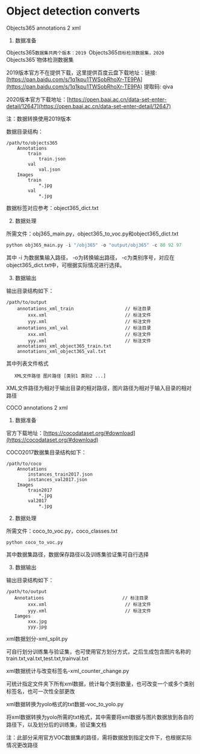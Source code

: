 # Object detection converts

Objects365 annotations 2 xml

1. 数据准备

Objects365`数据集共两个版本：2019 `Objects365`目标检测数据集，2020 `Objects365`物体检测数据集

2019版本官方不在提供下载，这里提供百度云盘下载地址：链接: [https://pan.baidu.com/s/1q1kpu1TWSobRhoXr-TE9PA](https://pan.baidu.com/s/1q1kpu1TWSobRhoXr-TE9PA) 提取码: qiva 

2020版本官方下载地址：[https://open.baai.ac.cn/data-set-enter-detail/12647](https://open.baai.ac.cn/data-set-enter-detail/12647)

注：数据转换使用2019版本

数据目录结构：

```
/path/to/objects365
    Annotations
        train
            train.json
        val
            val.json
    Images
        train
            *.jpg
        val
            *.jpg
```

数据标签对应参考：object365_dict.txt

2. 数据处理

所需文件：obj365_main.py，object365_to_voc.py和object365_dict.txt

```python
python obj365_main.py -i "/obj365" -o "output/obj365" -c 80 92 97 
```

其中 -i 为数据集输入路径， -o为转换输出路径， -c为类别序号，对应在object365_dict.txt中，可根据实际情况进行选择。

3. 数据输出

输出目录结构如下：

```
/path/to/output
    annotations_xml_train                   // 标注目录
        xxx.xml                             // 标注文件
        yyy.xml                             // 标注文件
    annotations_xml_val                     // 标注目录
        xxx.xml                             // 标注文件
        yyy.xml                             // 标注文件            
    annotations_xml_object365_train.txt          
    annotations_xml_object365_val.txt            
```

其中列表文件格式

```
   XML文件路径 图片路径 [类别1 类别2 ...]
```

XML文件路径为相对于输出目录的相对路径，图片路径为相对于输入目录的相对路径

COCO annotations 2 xml

1. 数据准备

官方下载地址：[https://cocodataset.org/#download](https://cocodataset.org/#download)

COCO2017数据集目录结构如下：

```
/path/to/coco
    Annotations
        instances_train2017.json
        instances_val2017.json
    Images
        train2017
            *.jpg
        val2017
            *.jpg
```

2. 数据处理

所需文件：coco_to_voc.py，coco_classes.txt

```
python coco_to_voc.py
```

其中数据集路径，数据保存路径以及训练集验证集可自行选择

3. 数据输出

输出目录结构如下：

```
/path/to/output
   Annotations                             // 标注目录
        xxx.xml                             // 标注文件
        yyy.xml                             // 标注文件
   Iamges
        xxx.jpg
        yyy.jpg
```

xml数据划分-xml_split.py

可自行划分训练集与验证集，也可使用官方划分方式，之后生成包含图片名称的train.txt,val.txt,test.txt,trainval.txt

xml数据统计与改变标签名-xml_counter_change.py

可统计指定文件夹下所有xml数据，统计每个类别数量，也可改变一个或多个类别标签名，也可一次性全部更改

xml数据转换为yolo格式的txt数据-voc_to_yolo.py

将xml数据转换为yolo所需的txt格式，其中需要将xml数据与图片数据放到各自的路径下，以及划分后的训练集，验证集文档

注：此部分采用官方VOC数据集的路径，需将数据放到指定文件下，也根据实际情况更改路径



